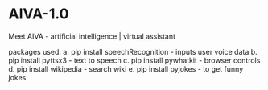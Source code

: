 # AIVA-1.0
Meet AIVA - artificial intelligence | virtual assistant

packages used: 
a. pip install speechRecognition - inputs user voice data
b. pip install pyttsx3 - text to speech
c. pip install pywhatkit - browser controls
d. pip install wikipedia - search wiki
e. pip install pyjokes - to get funny jokes
